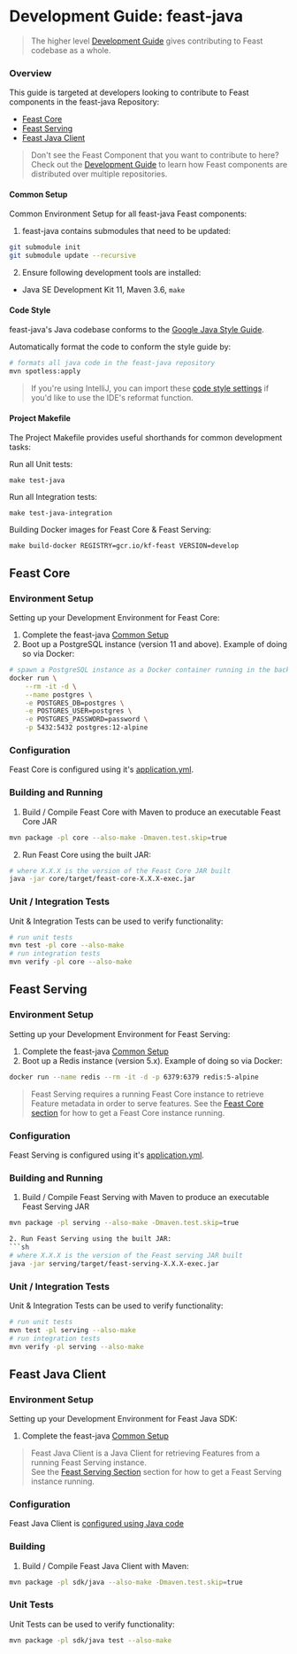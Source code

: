 # Development Guide: feast-java
> The higher level [Development Guide](https://docs.feast.dev/contributing/development-guide)
> gives contributing to Feast codebase as a whole.

### Overview
This guide is targeted at developers looking to contribute to Feast components in
the feast-java Repository:
- [Feast Core](#feast-core)
- [Feast Serving](#feast-serving)
- [Feast Java Client](#feast-java-client)

> Don't see the Feast Component that you want to contribute to here?  
> Check out the [Development Guide](https://docs.feast.dev/contributing/development-guide)
> to learn how Feast components are distributed over multiple repositories.

#### Common Setup
Common Environment Setup for all feast-java Feast components:
1. feast-java contains submodules that need to be updated:
```sh
git submodule init
git submodule update --recursive
```
2. Ensure following development tools are installed:
- Java SE Development Kit 11, Maven 3.6, `make`

#### Code Style
feast-java's Java codebase conforms to the [Google Java Style Guide](https://google.github.io/styleguide/javaguide.html).

Automatically format the code to conform the style guide by:

```sh
# formats all java code in the feast-java repository
mvn spotless:apply
```

> If you're using IntelliJ, you can import these [code style settings](https://github.com/google/styleguide/blob/gh-pages/intellij-java-google-style.xml)
> if you'd like to use the IDE's reformat function.

#### Project Makefile
The Project Makefile provides useful shorthands for common development tasks:


Run all Unit tests:
```
make test-java
```

Run all Integration tests:
```
make test-java-integration
```

Building Docker images for Feast Core &amp; Feast Serving:
```
make build-docker REGISTRY=gcr.io/kf-feast VERSION=develop
```


## Feast Core
### Environment Setup
Setting up your Development Environment for Feast Core:
1. Complete the feast-java [Common Setup](#common-setup)
2. Boot up a PostgreSQL instance (version 11 and above). Example of doing so via Docker:
```sh
# spawn a PostgreSQL instance as a Docker container running in the background
docker run \
    --rm -it -d \
    --name postgres \
    -e POSTGRES_DB=postgres \
    -e POSTGRES_USER=postgres \
    -e POSTGRES_PASSWORD=password \
    -p 5432:5432 postgres:12-alpine
```

### Configuration
Feast Core is configured using it's [application.yml](https://docs.feast.dev/reference/configuration-reference#1-feast-core-and-feast-online-serving).

### Building and Running
1. Build / Compile Feast Core with Maven to produce an executable Feast Core JAR
```sh
mvn package -pl core --also-make -Dmaven.test.skip=true 
```

2. Run Feast Core using the built JAR:
```sh
# where X.X.X is the version of the Feast Core JAR built
java -jar core/target/feast-core-X.X.X-exec.jar
```

### Unit / Integration Tests
Unit &amp; Integration Tests can be used to verify functionality:
```sh
# run unit tests
mvn test -pl core --also-make
# run integration tests
mvn verify -pl core --also-make
```

## Feast Serving
### Environment Setup
Setting up your Development Environment for Feast Serving:
1. Complete the feast-java [Common Setup](#common-setup)
2. Boot up a Redis instance (version 5.x). Example of doing so via Docker:
```sh
docker run --name redis --rm -it -d -p 6379:6379 redis:5-alpine
```

> Feast Serving requires a running Feast Core instance to retrieve Feature metadata
> in order to serve features. See the [Feast Core section](#feast-core) for
> how to get a Feast Core instance running.  
 
### Configuration
Feast Serving is configured using it's [application.yml](https://docs.feast.dev/reference/configuration-reference#1-feast-core-and-feast-online-serving).

### Building and Running
1. Build / Compile Feast Serving with Maven to produce an executable Feast Serving JAR
```sh
mvn package -pl serving --also-make -Dmaven.test.skip=true 

2. Run Feast Serving using the built JAR:
```sh
# where X.X.X is the version of the Feast serving JAR built
java -jar serving/target/feast-serving-X.X.X-exec.jar
```

### Unit / Integration Tests
Unit &amp; Integration Tests can be used to verify functionality:
```sh
# run unit tests
mvn test -pl serving --also-make
# run integration tests
mvn verify -pl serving --also-make
```

## Feast Java Client
### Environment Setup
Setting up your Development Environment for Feast Java SDK:
1. Complete the feast-java [Common Setup](#common-setup)

> Feast Java Client is a Java Client for retrieving Features from a running Feast Serving instance.  
> See the [Feast Serving Section](#feast-serving) section for how to get a Feast Serving instance running.

### Configuration
Feast Java Client is [configured using Java code](https://docs.feast.dev/v/master/reference/configuration-reference#4-feast-java-and-go-sdk)

### Building
1. Build / Compile Feast Java Client with Maven:

```sh
mvn package -pl sdk/java --also-make -Dmaven.test.skip=true
```

### Unit Tests
Unit Tests can be used to verify functionality:

```sh
mvn package -pl sdk/java test --also-make
```
